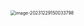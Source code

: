 <img src="/Users/ruichengm/knowledge_repository/fivePenLearning/3.字根/a.assets//image-20231229150033798.png" alt="image-20231229150033798" style="zoom:50%;" />

